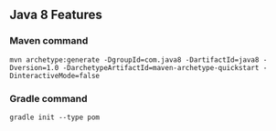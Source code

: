 ## Java 8 Features

### Maven command
```
mvn archetype:generate -DgroupId=com.java8 -DartifactId=java8 -Dversion=1.0 -DarchetypeArtifactId=maven-archetype-quickstart -DinteractiveMode=false
```

### Gradle command
```
gradle init --type pom
```